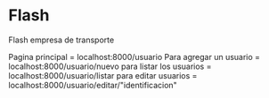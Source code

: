 # Flash
Flash empresa de transporte

Pagina principal =  localhost:8000/usuario
Para agregar un usuario = localhost:8000/usuario/nuevo
para listar los usuarios = localhost:8000/usuario/listar
para editar usuarios = localhost:8000/usuario/editar/"identificacion"
